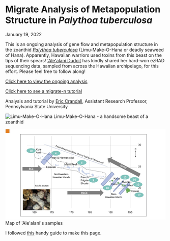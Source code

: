 # Migrate Analysis of Metapopulation Structure in *Palythoa tuberculosa*

January 19, 2022

This is an ongoing analysis of gene flow and metapopulation structure in the zoanthid [*Palythoa tuberculosa*](http://www.marinespecies.org/aphia.php?p=taxdetails&id=220520) (Limu-Make-O-Hana or deadly seaweed of Hana). Apparently, Hawaiian warriors used toxins from this beast on the tips of their spears!  ['Ale'alani Dudoit](http://tobolab.org/people/graduate-students/alealani-dudoit/) has kindly shared her hard-won ezRAD sequencing data, sampled from across the Hawaiian archipelago, for this effort. Please feel free to follow along!

[Click here to view the ongoing analysis](Ptuberculosa_migrate.html)

[Click here to see a migrate-n tutorial](migrate_lesson/migrate-n_lesson.html)

Analysis and tutorial by [Eric Crandall](https://science.psu.edu/bio/people/edc5240), Assistant Research Professor, Pennsylvania State University

![Limu-Make-O-Hana](https://upload.wikimedia.org/wikipedia/commons/3/37/Palythoa_tuberculosa-2.jpg)
Limu-Make-O-Hana - a handsome beast of a zoanthid


![Map of Where 'Ale'alani sampled](figures/Ptuberculosa_Samples.jpg)
Map of 'Ale'alani's samples

















I followed [this](https://nicolas-van.github.io/easy-markdown-to-github-pages/) handy guide to make this page.